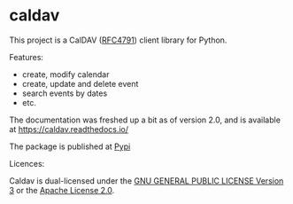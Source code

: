 # caldav

This project is a CalDAV ([RFC4791](http://www.ietf.org/rfc/rfc4791.txt)) client library for Python.

Features:

 * create, modify calendar
 * create, update and delete event
 * search events by dates
 * etc.
 
The documentation was freshed up a bit as of version 2.0, and is available at https://caldav.readthedocs.io/

The package is published at [Pypi](https://pypi.org/project/caldav)

Licences:

Caldav is dual-licensed under the [GNU GENERAL PUBLIC LICENSE Version 3](COPYING.GPL) or the [Apache License 2.0](COPYING.APACHE).
